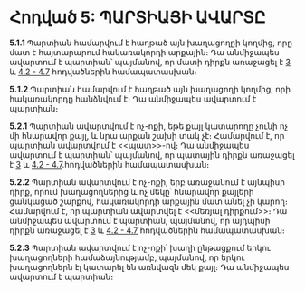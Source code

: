 Հոդված 5: ՊԱՐՏԻԱՅԻ ԱՎԱՐՏԸ
=========================

**5.1.1** Պարտիան համարվում է հաղթած այն խաղացողըի կողմից, որը մատ է հայտարարում հակառակորդի արքային։ Դա անմիջապես ավարտում է պարտիան՝ պայմանով, որ մատի դիրքն առաջացել է [3](./article3) և [4.2 - 4.7](./article4#4.2.1) հոդվածներին համապատասխան։

**5․1․2** Պարտիան համարվում է հաղթած այն խաղացողի կողմից, որի հակառակորդը հանձնվում է։ Դա անմիջապես ավարտում է պարտիան։

**5.2.1** Պարտիան ավարտվում է ոչ-ոքի, եթե քայլ կատարողը չունի ոչ մի հնարավոր քայլ, և նրա արքան շախի տակ չէ։ Համարվում է, որ պարտիան ավարտվում է <<պատ>>-ով։ Դա անմիջապես ավարտում է պարտիան՝ պայմանով, որ պատային դիրքն առաջացել է [3](./article3) և [4.2 - 4.7](./article4#4.2.1).հոդվածներին համապատասխան։

**5.2.2** Պարտիան ավարտվում է ոչ-ոքի, երբ առաջանում է այնպիսի դիրք, որում խաղացողներից և ոչ մեկը՝ հնարավոր քայլերի ցանկացած շարքով, հակառակորդի արքային մատ անել չի կարող։ Համարվում է, որ պարտիան ավարտվել է <<մեռյալ դիրքում>>։ Դա անմիջապես ավարտում է պարտիան, պայմանով, որ այդպիսի դիրքն առաջացել է [3](./article3) և [4.2 - 4.7](./article4#4.2.1) հոդվածներին համապատասխան։

**5.2.3** Պարտիան ավարտվում է ոչ-ոքի՝ խաղի ընթացքում երկու խաղացողների համաձայնությամբ, պայմանով, որ երկու խաղացողներն էլ կատարել են առնվազն մեկ քայլ։ Դա անմիջապես ավարտում է պարտիան։